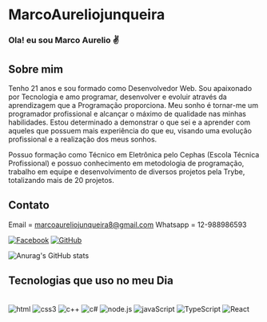 # MarcoAureliojunqueira


### Ola! eu sou Marco Aurelio ✌️

## Sobre mim
Tenho 21 anos e sou formado como Desenvolvedor Web. Sou apaixonado por Tecnologia e amo programar, desenvolver e evoluir através da aprendizagem que a Programação proporciona. Meu sonho é tornar-me um programador profissional e alcançar o máximo de qualidade nas minhas habilidades. Estou determinado a demonstrar o que sei e a aprender com aqueles que possuem mais experiência do que eu, visando uma evolução profissional e a realização dos meus sonhos.

Possuo formação como Técnico em Eletrônica pelo Cephas (Escola Técnica Profissional) e possuo conhecimento em metodologia de programação, trabalho em equipe e desenvolvimento de diversos projetos pela Trybe, totalizando mais de 20 projetos.
## Contato 
Email = marcoaureliojunqueira8@gmail.com  Whatsapp = 12-988986593

[![Facebook](https://img.shields.io/badge/Facebook-1877F2?style=for-the-badge&logo=facebook&logoColor=white)](https://www.facebook.com/marco.alcino.5/)
[![GitHub](https://img.shields.io/badge/GitHub-100000?style=for-the-badge&logo=github&logoColor=white)](https://github.com/MarcoAureliojunqueira)<br>

![Anurag's GitHub stats](https://github-readme-stats.vercel.app/api?username=MarcoAureliojunqueira&theme=dracula)


## Tecnologias que uso no meu Dia

<div style="display: inline_block"><br/>
<img align="center" alt="html" src="https://img.shields.io/badge/HTML-239120?style=for-the-badge&logo=html5&logoColor=white">
<img align="center" alt="css3" src="https://img.shields.io/badge/CSS3-1572B6?style=for-the-badge&logo=css3&logoColor=white">
  
<img align="center" alt="c++" src="https://img.shields.io/badge/C%2B%2B-00599C?style=for-the-badge&logo=c%2B%2B&logoColor=white">
<img align="center" alt="c#" src="https://img.shields.io/badge/C%23-239120?style=for-the-badge&logo=c-sharp&logoColor=white">

<img align="center" alt="node.js" src="https://img.shields.io/badge/Node.js-43853D?style=for-the-badge&logo=node.js&logoColor=white">
<img align="center" alt="javaScript" src="https://img.shields.io/badge/JavaScript-F7DF1E?style=for-the-badge&logo=javascript&logoColor=black">

<img align="center" alt="TypeScript" src="https://img.shields.io/badge/TypeScript-007ACC?style=for-the-badge&logo=typescript&logoColor=white">
<img align="center" alt="React" src="https://img.shields.io/badge/React-20232A?style=for-the-badge&logo=react&logoColor=61DAFB">
<div><br>
  


